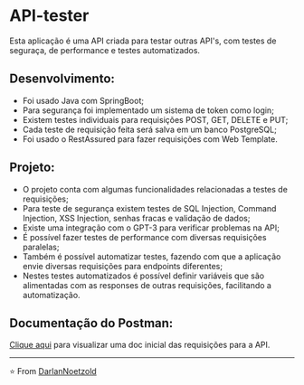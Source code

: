 # API-tester
Esta aplicação é uma API criada para testar outras API's, com testes de seguraça, de performance e testes automatizados.

## Desenvolvimento:
* Foi usado Java com SpringBoot;
* Para segurança foi implementado um sistema de token como login;
* Existem testes individuais para requisições POST, GET, DELETE e PUT;
* Cada teste de requisição feita será salva em um banco PostgreSQL;
* Foi usado o RestAssured para fazer requisições com Web Template.

## Projeto:
* O projeto conta com algumas funcionalidades relacionadas a testes de requisições;
* Para teste de segurança existem testes de SQL Injection, Command Injection, XSS Injection, senhas fracas e validação de dados;
* Existe uma integração com o GPT-3 para verificar problemas na API;
* É possível fazer testes de performance com diversas requisições paralelas;
* Também é possível automatizar testes, fazendo com que a aplicação envie diversas requisições para endpoints diferentes;
* Nestes testes automatizados é possível definir variáveis que são alimentadas com as responses de outras requisições, facilitando a automatização.

## Documentação do Postman:
[Clique aqui](https://documenter.getpostman.com/view/16000387/2s93XsZnC7) para visualizar uma doc inicial das requisições para a API.

---
⭐️ From [DarlanNoetzold](https://github.com/DarlanNoetzold)
